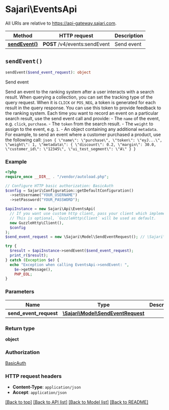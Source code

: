 # Sajari\EventsApi

All URIs are relative to https://api-gateway.sajari.com.

| Method                                    | HTTP request                  | Description |
| ----------------------------------------- | ----------------------------- | ----------- |
| [**sendEvent()**](EventsApi.md#sendEvent) | **POST** /v4/events:sendEvent | Send event  |

## `sendEvent()`

```php
sendEvent($send_event_request): object
```

Send event

Send an event to the ranking system after a user interacts with a search result. When querying a collection, you can set the tracking type of the query request. When it is `CLICK` or `POS_NEG`, a token is generated for each result in the query response. You can use this token to provide feedback to the ranking system. Each time you want to record an event on a particular search result, use the send event call and provide: - The `name` of the event, e.g. `click`, `purchase`. - The `token` from the search result. - The `weight` to assign to the event, e.g. `1`. - An object containing any additional `metadata`. For example, to send an event where a customer purchased a product, use the following call: `json { \"name\": \"purchase\", \"token\": \"eyJ...\", \"weight\": 1, \"metadata\": { \"discount\": 0.2, \"margin\": 30.0, \"customer_id\": \"12345\", \"ui_test_segment\": \"A\" } } `

### Example

```php
<?php
require_once __DIR__ . "/vendor/autoload.php";

// Configure HTTP basic authorization: BasicAuth
$config = Sajari\Configuration::getDefaultConfiguration()
  ->setUsername("YOUR_USERNAME")
  ->setPassword("YOUR_PASSWORD");

$apiInstance = new Sajari\Api\EventsApi(
  // If you want use custom http client, pass your client which implements `GuzzleHttp\ClientInterface`.
  // This is optional, `GuzzleHttp\Client` will be used as default.
  new GuzzleHttp\Client(),
  $config
);
$send_event_request = new \Sajari\Model\SendEventRequest(); // \Sajari\Model\SendEventRequest

try {
  $result = $apiInstance->sendEvent($send_event_request);
  print_r($result);
} catch (Exception $e) {
  echo "Exception when calling EventsApi->sendEvent: ",
    $e->getMessage(),
    PHP_EOL;
}
```

### Parameters

| Name                   | Type                                                               | Description | Notes |
| ---------------------- | ------------------------------------------------------------------ | ----------- | ----- |
| **send_event_request** | [**\Sajari\Model\SendEventRequest**](../Model/SendEventRequest.md) |             |

### Return type

**object**

### Authorization

[BasicAuth](../../README.md#BasicAuth)

### HTTP request headers

- **Content-Type**: `application/json`
- **Accept**: `application/json`

[[Back to top]](#) [[Back to API list]](../../README.md#endpoints)
[[Back to Model list]](../../README.md#models)
[[Back to README]](../../README.md)
